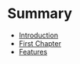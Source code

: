 # Summary

* [Introduction](README.md)
* [First Chapter](chapter1.md)
* [Features](chapters/features.md)

